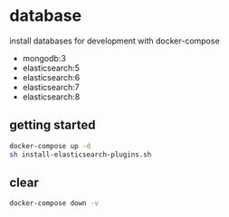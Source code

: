 # database

install databases for development with docker-compose

- mongodb:3
- elasticsearch:5
- elasticsearch:6
- elasticsearch:7
- elasticsearch:8

## getting started

```sh
docker-compose up -d
sh install-elasticsearch-plugins.sh
```

## clear

```sh
docker-compose down -v
```

